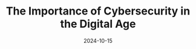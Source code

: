 ---
layout: default
title: "The Importance of Cybersecurity in the Digital Age"
date: 2024-10-15 #YEAR-MONTH-DAY-title.MARKUP
image: ../assets/images/blog/blog1.png
reading_time: 1
excerpt: "As our world becomes increasingly digital, the importance of cybersecurity cannot be overstated. With more personal data online than ever before, individuals and organizations face constant threats from cybercriminals. Implementing robust security measures, such as strong passwords, two-factor authentication, and regular software updates, is crucial to safeguarding sensitive information. Furthermore, educating employees about phishing attacks and safe browsing practices can significantly reduce vulnerabilities. In an age where data breaches can have devastating consequences, prioritizing cybersecurity is essential for protecting our digital lives."
---